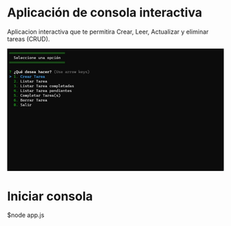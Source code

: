 # Aplicación de consola interactiva

Aplicacion interactiva que te permitira Crear, Leer,
Actualizar y eliminar tareas (CRUD).

![Alt text](./screenshot/console-tareas.jpg?raw=true "Optional Title")

# Iniciar consola

$node app.js
